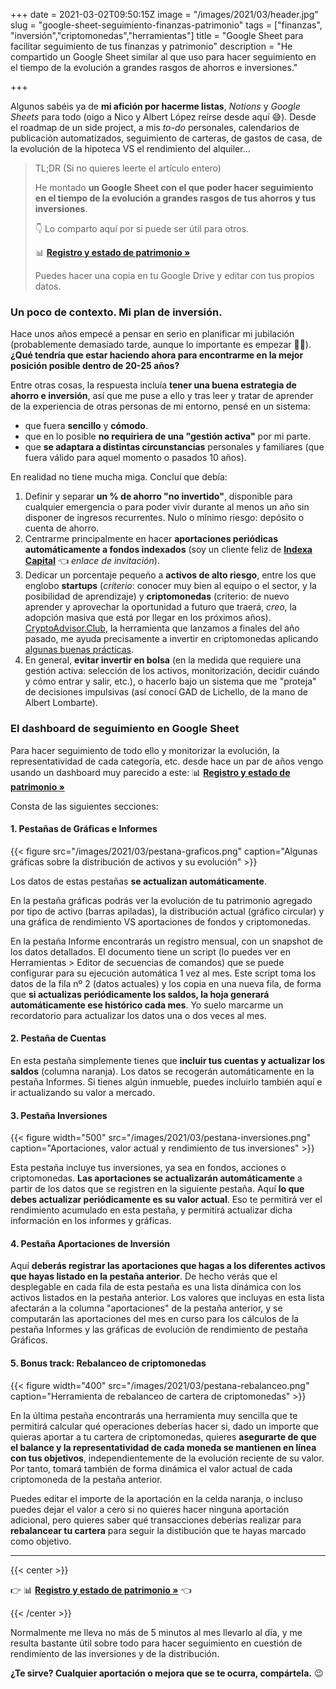 +++
date = 2021-03-02T09:50:15Z
image = "/images/2021/03/header.jpg"
slug = "google-sheet-seguimiento-finanzas-patrimonio"
tags = ["finanzas", "inversión","criptomonedas","herramientas"]
title = "Google Sheet para facilitar seguimiento de tus finanzas y patrimonio"
description = "He compartido un Google Sheet similar al que uso para hacer seguimiento en el tiempo de la evolución a grandes rasgos de ahorros e inversiones."

+++

Algunos sabéis ya de **mi afición por hacerme listas**, _Notions_ y _Google Sheets_ para todo (oigo a Nico y Albert López reírse desde aquí 😅). Desde el roadmap de un side project, a mis _to-do_ personales, calendarios de publicación automatizados, seguimiento de carteras, de gastos de casa, de la evolución de la hipoteca VS el rendimiento del alquiler... 

> TL;DR (Si no quieres leerte el artículo entero)
> 
> He montado **un Google Sheet con el que poder hacer seguimiento en el tiempo de la evolución a grandes rasgos de tus ahorros y tus inversiones**.
> 
> 👇 Lo comparto aquí por si puede ser útil para otros.
> 
> 📊 [**Registro y estado de patrimonio &raquo;**](https://bit.ly/gsheet-patrimonio) 
> 
> Puedes hacer una copia en tu Google Drive y editar con tus propios datos.

### Un poco de contexto. Mi plan de inversión.

Hace unos años empecé a pensar en serio en planificar mi jubilación (probablemente demasiado tarde, aunque lo importante es empezar 🤷‍♂️). **¿Qué tendría que estar haciendo ahora para encontrarme en la mejor posición posible dentro de 20-25 años?**

Entre otras cosas, la respuesta incluía **tener una buena estrategia de ahorro e inversión**, así que me puse a ello y tras leer y tratar de aprender de la experiencia de otras personas de mi entorno, pensé en un sistema: 
- que fuera **sencillo** y **cómodo**.
- que en lo posible **no requiriera de una "gestión activa"** por mi parte.
- que **se adaptara a distintas circunstancias** personales y familiares (que fuera válido para aquel momento o pasados 10 años).


En realidad no tiene mucha miga. Concluí que debía:

1. Definir y separar **un % de ahorro "no invertido"**, disponible para cualquier emergencia o para poder vivir durante al menos un año sin disponer de ingresos recurrentes. Nulo o mínimo riesgo: depósito o cuenta de ahorro.
2. Centrarme principalmente en hacer **aportaciones periódicas automáticamente a fondos indexados** (soy un cliente feliz de [**Indexa Capital**](https://indexacapital.com/es/esp/t/yHI9Gm) 👈 _enlace de invitación_).
3. Dedicar un porcentaje pequeño a **activos de alto riesgo**, entre los que englobo **startups** (_criterio_: conocer muy bien al equipo o el sector, y la posibilidad de aprendizaje) y **criptomonedas** (criterio: de nuevo aprender y aprovechar la oportunidad a futuro que traerá, _creo_, la adopción masiva que está por llegar en los próximos años).\
   [CryptoAdvisor.Club](https://cryptoadvisor.club/es), la herramienta que lanzamos a finales del año pasado, me ayuda precisamente a invertir en criptomonedas aplicando [algunas buenas prácticas](https://cryptoadvisor.club/es/algoritmo-inversion-criptos).
4. En general, **evitar invertir en bolsa** (en la medida que requiere una gestión activa: selección de los activos, monitorización, decidir cuándo y cómo entrar y salir, etc.), o hacerlo bajo un sistema que me "proteja" de decisiones impulsivas (así conocí GAD de Lichello, de la mano de Albert Lombarte). 

### El dashboard de seguimiento en Google Sheet

Para hacer seguimiento de todo ello y monitorizar la evolución, la representatividad de cada categoría, etc. desde hace un par de años vengo usando un dashboard muy parecido a este: 📊 [**Registro y estado de patrimonio &raquo;**](https://bit.ly/gsheet-patrimonio)

Consta de las siguientes secciones:

#### 1. Pestañas de Gráficas e Informes

{{< figure src="/images/2021/03/pestana-graficos.png" caption="Algunas gráficas sobre la distribución de activos y su evolución" >}}

Los datos de estas pestañas **se actualizan automáticamente**. 

En la pestaña gráficas podrás ver la evolución de tu patrimonio agregado por tipo de activo (barras apiladas), la distribución actual (gráfico circular) y una gráfica de rendimiento VS aportaciones de fondos y criptomonedas.

En la pestaña Informe encontrarás un registro mensual, con un snapshot de los datos detallados. El documento tiene un script (lo puedes ver en Herramientas > Editor de secuencias de comandos) que se puede configurar para su ejecución automática 1 vez al mes. Este script toma los datos de la fila nº 2 (datos actuales) y los copia en una nueva fila, de forma que **si actualizas periódicamente los saldos, la hoja generará automáticamente ese histórico cada mes**. Yo suelo marcarme un recordatorio para actualizar los datos una o dos veces al mes.

#### 2. Pestaña de Cuentas

En esta pestaña simplemente tienes que **incluir tus cuentas y actualizar los saldos** (columna naranja). Los datos se recogerán automáticamente en la pestaña Informes. Si tienes algún inmueble, puedes incluirlo también aquí e ir actualizando su valor a mercado.

#### 3. Pestaña Inversiones

{{< figure width="500" src="/images/2021/03/pestana-inversiones.png" caption="Aportaciones, valor actual y rendimiento de tus inversiones" >}}

Esta pestaña incluye tus inversiones, ya sea en fondos, acciones o criptomonedas. **Las aportaciones se actualizarán automáticamente** a partir de los datos que se registren en la siguiente pestaña. Aquí **lo que debes actualizar periódicamente es su valor actual**. Eso te permitirá ver el rendimiento acumulado en esta pestaña, y permitirá actualizar dicha información en los informes y gráficas.

#### 4. Pestaña Aportaciones de Inversión

Aquí **deberás registrar las aportaciones que hagas a los diferentes activos que hayas listado en la pestaña anterior**. De hecho verás que el desplegable en cada fila de esta pestaña es una lista dinámica con los activos listados en la pestaña anterior. Los valores que incluyas en esta lista afectarán a la columna "aportaciones" de la pestaña anterior, y se computarán las aportaciones del mes en curso para los cálculos de la pestaña Informes y las gráficas de evolución de rendimiento de pestaña Gráficos.

#### 5. Bonus track: Rebalanceo de criptomonedas

{{< figure width="400" src="/images/2021/03/pestana-rebalanceo.png" caption="Herramienta de rebalanceo de cartera de criptomonedas" >}}

En la última pestaña encontrarás una herramienta muy sencilla que te permitirá calcular qué operaciones deberías hacer si, dado un importe que quieras aportar a tu cartera de criptomonedas, quieres **asegurarte de que el balance y la representatividad de cada moneda se mantienen en línea con tus objetivos**, independientemente de la evolución reciente de su valor. Por tanto, tomará también de forma dinámica el valor actual de cada criptomoneda de la pestaña anterior. 

Puedes editar el importe de la aportación en la celda naranja, o incluso puedes dejar el valor a cero si no quieres hacer ninguna aportación adicional, pero quieres saber qué transacciones deberías realizar para **rebalancear tu cartera** para seguir la distibución que te hayas marcado como objetivo.

---

{{< center >}}
<p>👉 📊 <a href="https://bit.ly/gsheet-patrimonio"><strong>Registro y estado de patrimonio &raquo</strong></a> 👈</p>
{{< /center >}}

Normalmente me lleva no más de 5 minutos al mes llevarlo al día, y me resulta bastante útil sobre todo para hacer seguimiento en cuestión de rendimiento de las inversiones y de la distribución.

**¿Te sirve? Cualquier aportación o mejora que se te ocurra, compártela.** 😉 
